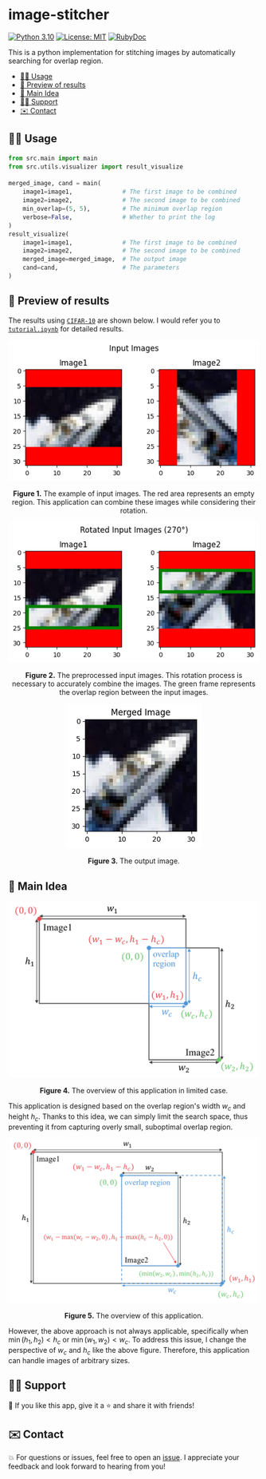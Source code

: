 # image-stitcher

[![Python 3.10](https://img.shields.io/badge/Python-3.10-green.svg)](https://www.python.org/downloads/release/python-390/)
[![License: MIT](https://img.shields.io/badge/License-MIT-yellow.svg)](https://opensource.org/licenses/MIT)
[![RubyDoc](https://img.shields.io/badge/%F0%9F%93%9AZenn-documentation-informational.svg)](https://zenn.dev/naoki0103/articles/image-stitcher-application)

This is a python implementation for stitching images by automatically searching for overlap region.
- [👨‍💻 Usage](#-usage)
- [🎯 Preview of results](#-preview-of-results)
- [🧠 Main Idea](#-main-idea)
- [🙋‍♂️ Support](#️-support)
- [✉️ Contact](#️-contact)

## 👨‍💻 Usage
```python
from src.main import main
from src.utils.visualizer import result_visualize

merged_image, cand = main(
    image1=image1,              # The first image to be combined
    image2=image2,              # The second image to be combined
    min_overlap=(5, 5),         # The minimum overlap region
    verbose=False,              # Whether to print the log
)
result_visualize(
    image1=image1,              # The first image to be combined
    image2=image2,              # The second image to be combined
    merged_image=merged_image,  # The output image
    cand=cand,                  # The parameters
)
```


## 🎯 Preview of results
The results using [`CIFAR-10`](https://www.cs.toronto.edu/~kriz/cifar.html) are shown below. I would refer you to [`tutorial.ipynb`](https://github.com/C-Naoki/image-stitcher/blob/main/notebooks/tutorial.ipynb) for detailed results.

<p align="center">
<img src="./docs/assets/input.png" alt="" align=center />
<br><br>
<b>Figure 1.</b> The example of input images. The red area represents an empty region. This application can combine these images while considering their rotation.
</p>

<p align="center">
<img src="./docs/assets/rotated.png" alt="" align=center />
<br><br>
<b>Figure 2.</b> The preprocessed input images. This rotation process is necessary to accurately combine the images. The green frame represents the overlap region between the input images.
</p>

<p align="center">
<img src="./docs/assets/result.png" alt="" align=center />
<br><br>
<b>Figure 3.</b> The output image.
</p>

## 🧠 Main Idea
<p align="center">
<img src="./docs/assets/case1.png" width=500 alt="" align=center />
<br><br>
<b>Figure 4.</b> The overview of this application in limited case.
</p>

This application is designed based on the overlap region's width $w_c$ and height $h_c$. Thanks to this idea, we can simply limit the search space, thus preventing it from capturing overly small, suboptimal overlap region.

<p align="center">
<img src="./docs/assets/case2.png" width=500 alt="" align=center />
<br><br>
<b>Figure 5.</b> The overview of this application.
</p>

However, the above approach is not always applicable, specifically when $\min(h_1, h_2) < h_c$ or $\min(w_1, w_2) < w_c$. To address this issue, I change the perspective of $w_c$ and $h_c$ like the above figure. Therefore, this application can handle images of arbitrary sizes.


## 🙋‍♂️ Support
💙 If you like this app, give it a ⭐ and share it with friends!

## ✉️ Contact
💥 For questions or issues, feel free to open an [issue](https://github.com/C-Naoki/image-stitcher/issues). I appreciate your feedback and look forward to hearing from you!
